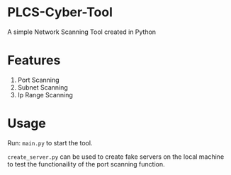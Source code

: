 # PLCS-Cyber-Tool

A simple Network Scanning Tool created in Python

# Features
1. Port Scanning
2. Subnet Scanning
3. Ip Range Scanning

# Usage

Run: `main.py` to start the tool.

`create_server.py` can be used to create fake servers on the local machine to test the functionaility of the port scanning function.

